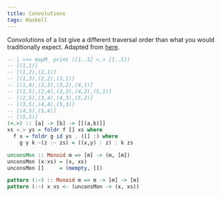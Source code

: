 ```yaml
---
title: Convolutions
tags: Haskell
---
```


Convolutions of a list give a different traversal order than what you would traditionally expect. Adapted from [here](https://byorgey.wordpress.com/2008/04/22/list-convolutions/).

```haskell
-- | >>> mapM_ print ([1..5] <.> [1..5])
-- [(1,1)]
-- [(1,2),(2,1)]
-- [(1,3),(2,2),(3,1)]
-- [(1,4),(2,3),(3,2),(4,1)]
-- [(1,5),(2,4),(3,3),(4,2),(5,1)]
-- [(2,5),(3,4),(4,3),(5,2)]
-- [(3,5),(4,4),(5,3)]
-- [(4,5),(5,4)]
-- [(5,5)]
(<.>) :: [a] -> [b] -> [[(a,b)]]
xs <.> ys = foldr f [] xs where
  f x = foldr g id ys . ([] :) where
    g y k ~(z :~ zs) = ((x,y) : z) : k zs

unconsMon :: Monoid m => [m] -> (m, [m])
unconsMon (x:xs) = (x, xs)
unconsMon []     = (mempty, [])

pattern (:~) :: Monoid m => m -> [m] -> [m]
pattern (:~) x xs <- (unconsMon -> (x, xs))
```
